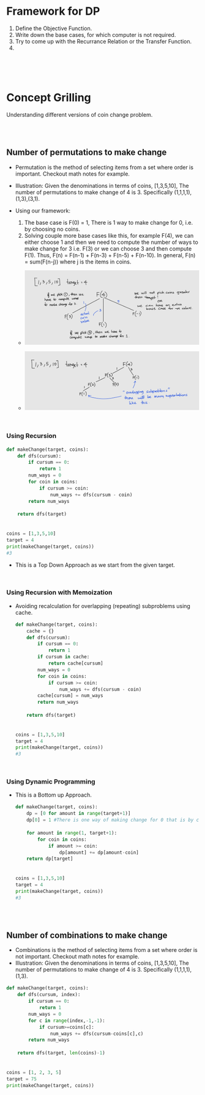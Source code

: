 # Framework for DP

1. Define the Objective Function.
1. Write down the base cases, for which computer is not required.
1. Try to come up with the Recurrance Relation or the Transfer Function.
1.

<br>
<br>
<br>

# Concept Grilling

Understanding different versions of coin change problem.

<br>
<br>

## Number of permutations to make change

- Permutation is the method of selecting items from a set where order is important. Checkout math notes for example.
- Illustration: Given the denominations in terms of coins, [1,3,5,10], The number of permutations to make change of 4 is 3. Specifically (1,1,1,1),(1,3),(3,1).
- Using our framework:

  1. The base case is F(0) = 1, There is 1 way to make change for 0, i.e. by choosing no coins.
  2. Solving couple more base cases like this, for example F(4), we can either choose 1 and then we need to compute the number of ways to make change for 3 i.e. F(3) or we can choose 3 and then compute F(1). Thus, F(n) = F(n-1) + F(n-3) + F(n-5) + F(n-10). In general, F(n) = sum(F(n-j)) where j is the items in coins.

  - ![img](./_assets/coin1rec1.jpg)

  - ![img](./_assets/coin1rec2.jpg)

<br>

### Using Recursion

```py
def makeChange(target, coins):
    def dfs(cursum):
        if cursum == 0:
            return 1
        num_ways = 0
        for coin in coins:
            if cursum >= coin:
                num_ways += dfs(cursum - coin)
        return num_ways

    return dfs(target)


coins = [1,3,5,10]
target = 4
print(makeChange(target, coins))
#3
```

- This is a Top Down Approach as we start from the given target.

<br>

### Using Recursion with Memoization

- Avoiding recalculation for overlapping (repeating) subproblems using cache.

  ```py
  def makeChange(target, coins):
      cache = {}
      def dfs(cursum):
          if cursum == 0:
              return 1
          if cursum in cache:
              return cache[cursum]
          num_ways = 0
          for coin in coins:
              if cursum >= coin:
                  num_ways += dfs(cursum - coin)
          cache[cursum] = num_ways
          return num_ways

      return dfs(target)


  coins = [1,3,5,10]
  target = 4
  print(makeChange(target, coins))
  #3
  ```

<br>

### Using Dynamic Programming

- This is a Bottom up Approach.

  ```py
  def makeChange(target, coins):
      dp = [0 for amount in range(target+1)]
      dp[0] = 1 #There is one way of making change for 0 that is by choosing no coins

      for amount in range(1, target+1):
          for coin in coins:
              if amount >= coin:
                  dp[amount] += dp[amount-coin]
      return dp[target]


  coins = [1,3,5,10]
  target = 4
  print(makeChange(target, coins))
  #3
  ```

<br>
<br>

## Number of combinations to make change

- Combinations is the method of selecting items from a set where order is not important. Checkout math notes for example.
- Illustration: Given the denominations in terms of coins, [1,3,5,10], The number of permutations to make change of 4 is 3. Specifically (1,1,1,1),(1,3).

```py
def makeChange(target, coins):
    def dfs(cursum, index):
        if cursum == 0:
            return 1
        num_ways = 0
        for c in range(index,-1,-1):
            if cursum>=coins[c]:
                num_ways += dfs(cursum-coins[c],c)
        return num_ways

    return dfs(target, len(coins)-1)


coins = [1, 2, 3, 5]
target = 75
print(makeChange(target, coins))
```
